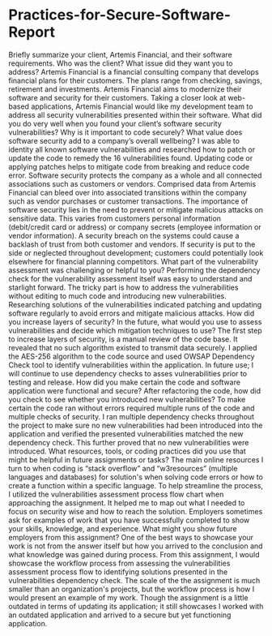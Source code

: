 # Practices-for-Secure-Software-Report

Briefly summarize your client, Artemis Financial, and their software requirements. Who was the client? What issue did they want you to address? 
	Artemis Financial is a financial consulting company that develops financial plans for their customers. The plans range from checking, savings, retirement and investments. Artemis Financial aims to modernize their software and security for their customers. Taking a closer look at web-based applications,  Artemis Financial would like my development team to address all security vulnerabilities presented within their software.
What did you do very well when you found your client’s software security vulnerabilities? Why is it important to code securely? What value does software security add to a company’s overall wellbeing? 
	I was able to identity all known software vulnerabilities and researched how to patch or update the code to remedy the 16 vulnerabilities found. Updating code or applying patches helps to mitigate code from breaking and reduce code error. Software security protects the company as a whole and all connected associations such as customers or vendors. Comprised data from Artemis Financial can bleed over into associated transitions within the company such as vendor purchases or customer transactions.
	The importance of software security lies in the need to prevent or mitigate malicious attacks on sensitive data. This varies from customers personal information (debit/credit card or address) or company secrets (employee information or vendor information). A security breach on the systems could cause a backlash of trust from both customer and vendors. If security is put to the side or neglected throughout development; customers could potentially look elsewhere for financial planning competitors.
What part of the vulnerability assessment was challenging or helpful to you? 
	Performing the dependency check for the vulnerability assessment itself was easy to understand and starlight forward. The tricky part is how to address the vulnerabilities without editing to much code and introducing new vulnerabilities. Researching solutions of the vulnerabilities indicated patching and updating software regularly to avoid errors and mitigate malicious attacks. 
How did you increase layers of security? In the future, what would you use to assess vulnerabilities and decide which mitigation techniques to use? 
	The first step to increase layers of security, is a manual review of the code base. It revealed that no such algorithm existed to transmit data securely. I applied the AES-256 algorithm to the code source and used OWSAP Dependency Check tool to identify vulnerabilities within the application. In future use; I will continue to use dependency checks to asses vulnerabilities prior to testing and release.
How did you make certain the code and software application were functional and secure? After refactoring the code, how did you check to see whether you introduced new vulnerabilities? 
	To make certain the code ran without errors required multiple runs of the code and multiple checks of security. I ran multiple dependency checks throughout the project to make sure no new vulnerabilities had been introduced into the application and verified the presented vulnerabilities matched the new dependency check. This further proved that no new vulnerabilities were introduced.
What resources, tools, or coding practices did you use that might be helpful in future assignments or tasks? 
	The main online resources I turn to when coding is “stack overflow” and “w3resources” (multiple languages and databases) for solution's when solving code errors or how to create a function within a specific language. To help streamline the process, I utilized the vulnerabilities assessment process flow chart when approaching the assignment. It helped me to map out what I needed to focus on security wise and how to reach the solution.
Employers sometimes ask for examples of work that you have successfully completed to show your skills, knowledge, and experience. What might you show future employers from this assignment? 
	One of the best ways to showcase your work is not from the answer itself but how you arrived to the conclusion and what knowledge was gained during process. From this assignment, I would showcase the workflow process from assessing the vulnerabilities assessment process flow to identifying solutions presented in the vulnerabilities dependency check. The scale of the the assignment is much smaller than an organization's projects, but the workflow process is how I would present an example of my work. Though the assignment is a little outdated in terms of updating its application; it still showcases I worked with an outdated application and arrived to a secure but yet functioning application.
